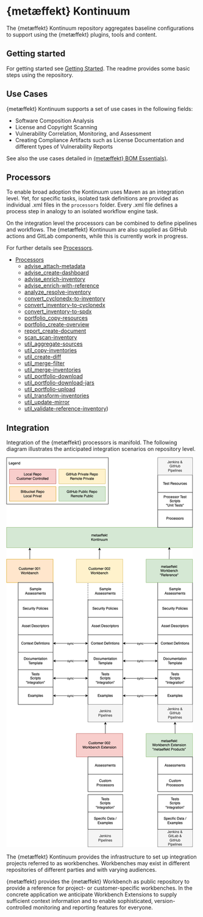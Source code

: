 # {metæffekt} Kontinuum

The {metæffekt} Kontinuum repository aggregates baseline configurations to support using the 
{metæffekt} plugins, tools and content.


## Getting started

For getting started see [Getting Started](GETTING_STARTED.md). The readme provides some basic steps using the repository.

## Use Cases

{metæffekt} Kontinuum supports a set of use cases in the following fields:
* Software Composition Analysis
* License and Copyright Scanning
* Vulnerability Correlation, Monitoring, and Assessment
* Creating Compliance Artifacts such as License Documentation and different types of Vulnerability Reports

See also the use cases detailed in [{metæffekt} BOM Essentials)](https://github.com/org-metaeffekt/metaeffekt-bom-essentials?tab=readme-ov-file#sbom-use-cases).

## Processors

To enable broad adoption the Kontinuum uses Maven as an integration level. Yet, for specific tasks, isolated
task definitions are provided as individual .xml files in the `processors` folder. Every .xml file defines
a process step in analogy to an isolated workflow engine task.

On the integration level the processors can be combined to define pipelines and workflows. The {metæffekt} Kontinuum
are also supplied as GitHub actions and GitLab components, while this is currently work in progress.

For further details see [Processors](processors/README.md).

* [Processors](processors/README.md)
  * [advise_attach-metadata](processors/advise/advise_attach-metadata.md)
  * [advise_create-dashboard](processors/advise/advise_create-dashboard.md)
  * [advise_enrich-inventory](processors/advise/advise_enrich-inventory.md)
  * [advise_enrich-with-reference](processors/advise/advise_enrich-with-reference.md)
  * [analyze_resolve-inventory](processors/analyze/analyze_resolve-inventory.md)
  * [convert_cyclonedx-to-inventory](processors/convert/convert_cyclonedx-to-inventory.md)
  * [convert_inventory-to-cyclonedx](processors/convert/convert_inventory-to-cyclonedx.md)
  * [convert_inventory-to-spdx](processors/convert/convert_inventory-to-spdx.md)
  * [portfolio_copy-resources](processors/portfolio/portfolio_copy-resources.md)
  * [portfolio_create-overview](processors/portfolio/portfolio_create-overview.md)
  * [report_create-document](processors/report/report_create-document.md)
  * [scan_scan-inventory](processors/scan/scan_scan-inventory.md)
  * [util_aggregate-sources](processors/util/util_aggregate-sources.md)
  * [util_copy-inventories](processors/util/util_copy-inventories.md)
  * [util_create-diff](processors/util/util_create-diff.md)
  * [util_merge-filter](processors/util/util_merge-filter.md)
  * [util_merge-inventories](processors/util/util_merge-inventories.md)
  * [util_portfolio-download](processors/util/util_portfolio-download.md)
  * [util_portfolio-download-jars](processors/util/util_portfolio-download-jars.md)
  * [util_portfolio-upload](processors/util/util_portfolio-upload.md)
  * [util_transform-inventories](processors/util/util_transform-inventories.md)
  * [util_update-mirror](processors/util/util_update-mirror.md)
  * [util_validate-reference-inventory](processors/util/util_validate-reference-inventory.md))


## Integration

Integration of the {metæffekt} processors is manifold. The following diagram illustrates the anticipated integration
scenarios on repository level.

![](docs/concept_kontinuum-workbench.png)

The {metæffekt} Kontinuum provides the infrastructure to set up integration projects referred to as workbenches. 
Workbenches may exist in different repositories of different parties and with varying audiences.

{metæffekt} provides the {metæffekt} Workbench as public repository to provide a reference for project- or
customer-specific workbenches. In the concrete application we anticipate Workbench Extensions to supply sufficient
context information and to enable sophisticated, version-controlled monitoring and reporting features for everyone.
